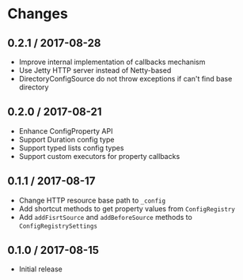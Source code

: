 # Changes

## 0.2.1 / 2017-08-28

* Improve internal implementation of callbacks mechanism
* Use Jetty HTTP server instead of Netty-based
* DirectoryConfigSource do not throw exceptions if can't find base directory

## 0.2.0 / 2017-08-21

* Enhance ConfigProperty API 
* Support Duration config type 
* Support typed lists config types 
* Support custom executors for property callbacks 

## 0.1.1 / 2017-08-17

* Change HTTP resource base path to `_config`
* Add shortcut methods to get property values from `ConfigRegistry`
* Add `addFisrtSource` and `addBeforeSource` methods to `ConfigRegistrySettings`

## 0.1.0 / 2017-08-15

* Initial release
